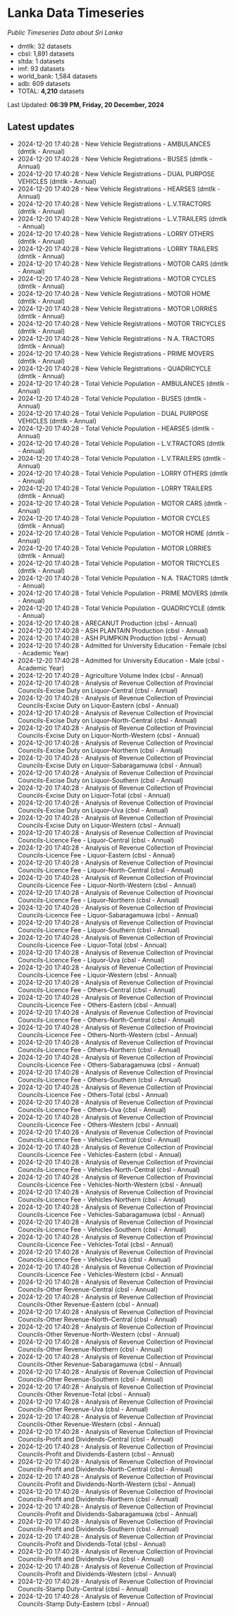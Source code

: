 # Lanka Data Timeseries
*Public Timeseries Data about Sri Lanka*

* dmtlk: 32 datasets
* cbsl: 1,891 datasets
* sltda: 1 datasets
* imf: 93 datasets
* world_bank: 1,584 datasets
* adb: 609 datasets
* TOTAL: **4,210** datasets

Last Updated: **06:39 PM, Friday, 20 December, 2024**

## Latest updates

* 2024-12-20 17:40:28 - New Vehicle Registrations - AMBULANCES (dmtlk - Annual)
* 2024-12-20 17:40:28 - New Vehicle Registrations - BUSES (dmtlk - Annual)
* 2024-12-20 17:40:28 - New Vehicle Registrations - DUAL PURPOSE VEHICLES (dmtlk - Annual)
* 2024-12-20 17:40:28 - New Vehicle Registrations - HEARSES (dmtlk - Annual)
* 2024-12-20 17:40:28 - New Vehicle Registrations - L.V.TRACTORS (dmtlk - Annual)
* 2024-12-20 17:40:28 - New Vehicle Registrations - L.V.TRAILERS (dmtlk - Annual)
* 2024-12-20 17:40:28 - New Vehicle Registrations - LORRY OTHERS (dmtlk - Annual)
* 2024-12-20 17:40:28 - New Vehicle Registrations - LORRY TRAILERS (dmtlk - Annual)
* 2024-12-20 17:40:28 - New Vehicle Registrations - MOTOR CARS (dmtlk - Annual)
* 2024-12-20 17:40:28 - New Vehicle Registrations - MOTOR CYCLES (dmtlk - Annual)
* 2024-12-20 17:40:28 - New Vehicle Registrations - MOTOR HOME (dmtlk - Annual)
* 2024-12-20 17:40:28 - New Vehicle Registrations - MOTOR LORRIES (dmtlk - Annual)
* 2024-12-20 17:40:28 - New Vehicle Registrations - MOTOR TRICYCLES (dmtlk - Annual)
* 2024-12-20 17:40:28 - New Vehicle Registrations - N.A. TRACTORS (dmtlk - Annual)
* 2024-12-20 17:40:28 - New Vehicle Registrations - PRIME MOVERS (dmtlk - Annual)
* 2024-12-20 17:40:28 - New Vehicle Registrations - QUADRICYCLE (dmtlk - Annual)
* 2024-12-20 17:40:28 - Total Vehicle Population - AMBULANCES (dmtlk - Annual)
* 2024-12-20 17:40:28 - Total Vehicle Population - BUSES (dmtlk - Annual)
* 2024-12-20 17:40:28 - Total Vehicle Population - DUAL PURPOSE VEHICLES (dmtlk - Annual)
* 2024-12-20 17:40:28 - Total Vehicle Population - HEARSES (dmtlk - Annual)
* 2024-12-20 17:40:28 - Total Vehicle Population - L.V.TRACTORS (dmtlk - Annual)
* 2024-12-20 17:40:28 - Total Vehicle Population - L.V.TRAILERS (dmtlk - Annual)
* 2024-12-20 17:40:28 - Total Vehicle Population - LORRY OTHERS (dmtlk - Annual)
* 2024-12-20 17:40:28 - Total Vehicle Population - LORRY TRAILERS (dmtlk - Annual)
* 2024-12-20 17:40:28 - Total Vehicle Population - MOTOR CARS (dmtlk - Annual)
* 2024-12-20 17:40:28 - Total Vehicle Population - MOTOR CYCLES (dmtlk - Annual)
* 2024-12-20 17:40:28 - Total Vehicle Population - MOTOR HOME (dmtlk - Annual)
* 2024-12-20 17:40:28 - Total Vehicle Population - MOTOR LORRIES (dmtlk - Annual)
* 2024-12-20 17:40:28 - Total Vehicle Population - MOTOR TRICYCLES (dmtlk - Annual)
* 2024-12-20 17:40:28 - Total Vehicle Population - N.A. TRACTORS (dmtlk - Annual)
* 2024-12-20 17:40:28 - Total Vehicle Population - PRIME MOVERS (dmtlk - Annual)
* 2024-12-20 17:40:28 - Total Vehicle Population - QUADRICYCLE (dmtlk - Annual)
* 2024-12-20 17:40:28 - ARECANUT Production (cbsl - Annual)
* 2024-12-20 17:40:28 - ASH PLANTAIN Production (cbsl - Annual)
* 2024-12-20 17:40:28 - ASH PUMPKIN Production (cbsl - Annual)
* 2024-12-20 17:40:28 - Admitted for University Education - Female (cbsl - Academic Year)
* 2024-12-20 17:40:28 - Admitted for University Education - Male (cbsl - Academic Year)
* 2024-12-20 17:40:28 - Agriculture Volume Index (cbsl - Annual)
* 2024-12-20 17:40:28 - Analysis of Revenue Collection of Provincial Councils-Excise Duty on Liquor-Central (cbsl - Annual)
* 2024-12-20 17:40:28 - Analysis of Revenue Collection of Provincial Councils-Excise Duty on Liquor-Eastern (cbsl - Annual)
* 2024-12-20 17:40:28 - Analysis of Revenue Collection of Provincial Councils-Excise Duty on Liquor-North-Central (cbsl - Annual)
* 2024-12-20 17:40:28 - Analysis of Revenue Collection of Provincial Councils-Excise Duty on Liquor-North-Western (cbsl - Annual)
* 2024-12-20 17:40:28 - Analysis of Revenue Collection of Provincial Councils-Excise Duty on Liquor-Northern (cbsl - Annual)
* 2024-12-20 17:40:28 - Analysis of Revenue Collection of Provincial Councils-Excise Duty on Liquor-Sabaragamuwa (cbsl - Annual)
* 2024-12-20 17:40:28 - Analysis of Revenue Collection of Provincial Councils-Excise Duty on Liquor-Southern (cbsl - Annual)
* 2024-12-20 17:40:28 - Analysis of Revenue Collection of Provincial Councils-Excise Duty on Liquor-Total (cbsl - Annual)
* 2024-12-20 17:40:28 - Analysis of Revenue Collection of Provincial Councils-Excise Duty on Liquor-Uva (cbsl - Annual)
* 2024-12-20 17:40:28 - Analysis of Revenue Collection of Provincial Councils-Excise Duty on Liquor-Western (cbsl - Annual)
* 2024-12-20 17:40:28 - Analysis of Revenue Collection of Provincial Councils-Licence Fee - Liquor-Central (cbsl - Annual)
* 2024-12-20 17:40:28 - Analysis of Revenue Collection of Provincial Councils-Licence Fee - Liquor-Eastern (cbsl - Annual)
* 2024-12-20 17:40:28 - Analysis of Revenue Collection of Provincial Councils-Licence Fee - Liquor-North-Central (cbsl - Annual)
* 2024-12-20 17:40:28 - Analysis of Revenue Collection of Provincial Councils-Licence Fee - Liquor-North-Western (cbsl - Annual)
* 2024-12-20 17:40:28 - Analysis of Revenue Collection of Provincial Councils-Licence Fee - Liquor-Northern (cbsl - Annual)
* 2024-12-20 17:40:28 - Analysis of Revenue Collection of Provincial Councils-Licence Fee - Liquor-Sabaragamuwa (cbsl - Annual)
* 2024-12-20 17:40:28 - Analysis of Revenue Collection of Provincial Councils-Licence Fee - Liquor-Southern (cbsl - Annual)
* 2024-12-20 17:40:28 - Analysis of Revenue Collection of Provincial Councils-Licence Fee - Liquor-Total (cbsl - Annual)
* 2024-12-20 17:40:28 - Analysis of Revenue Collection of Provincial Councils-Licence Fee - Liquor-Uva (cbsl - Annual)
* 2024-12-20 17:40:28 - Analysis of Revenue Collection of Provincial Councils-Licence Fee - Liquor-Western (cbsl - Annual)
* 2024-12-20 17:40:28 - Analysis of Revenue Collection of Provincial Councils-Licence Fee - Others-Central (cbsl - Annual)
* 2024-12-20 17:40:28 - Analysis of Revenue Collection of Provincial Councils-Licence Fee - Others-Eastern (cbsl - Annual)
* 2024-12-20 17:40:28 - Analysis of Revenue Collection of Provincial Councils-Licence Fee - Others-North-Central (cbsl - Annual)
* 2024-12-20 17:40:28 - Analysis of Revenue Collection of Provincial Councils-Licence Fee - Others-North-Western (cbsl - Annual)
* 2024-12-20 17:40:28 - Analysis of Revenue Collection of Provincial Councils-Licence Fee - Others-Northern (cbsl - Annual)
* 2024-12-20 17:40:28 - Analysis of Revenue Collection of Provincial Councils-Licence Fee - Others-Sabaragamuwa (cbsl - Annual)
* 2024-12-20 17:40:28 - Analysis of Revenue Collection of Provincial Councils-Licence Fee - Others-Southern (cbsl - Annual)
* 2024-12-20 17:40:28 - Analysis of Revenue Collection of Provincial Councils-Licence Fee - Others-Total (cbsl - Annual)
* 2024-12-20 17:40:28 - Analysis of Revenue Collection of Provincial Councils-Licence Fee - Others-Uva (cbsl - Annual)
* 2024-12-20 17:40:28 - Analysis of Revenue Collection of Provincial Councils-Licence Fee - Others-Western (cbsl - Annual)
* 2024-12-20 17:40:28 - Analysis of Revenue Collection of Provincial Councils-Licence Fee - Vehicles-Central (cbsl - Annual)
* 2024-12-20 17:40:28 - Analysis of Revenue Collection of Provincial Councils-Licence Fee - Vehicles-Eastern (cbsl - Annual)
* 2024-12-20 17:40:28 - Analysis of Revenue Collection of Provincial Councils-Licence Fee - Vehicles-North-Central (cbsl - Annual)
* 2024-12-20 17:40:28 - Analysis of Revenue Collection of Provincial Councils-Licence Fee - Vehicles-North-Western (cbsl - Annual)
* 2024-12-20 17:40:28 - Analysis of Revenue Collection of Provincial Councils-Licence Fee - Vehicles-Northern (cbsl - Annual)
* 2024-12-20 17:40:28 - Analysis of Revenue Collection of Provincial Councils-Licence Fee - Vehicles-Sabaragamuwa (cbsl - Annual)
* 2024-12-20 17:40:28 - Analysis of Revenue Collection of Provincial Councils-Licence Fee - Vehicles-Southern (cbsl - Annual)
* 2024-12-20 17:40:28 - Analysis of Revenue Collection of Provincial Councils-Licence Fee - Vehicles-Total (cbsl - Annual)
* 2024-12-20 17:40:28 - Analysis of Revenue Collection of Provincial Councils-Licence Fee - Vehicles-Uva (cbsl - Annual)
* 2024-12-20 17:40:28 - Analysis of Revenue Collection of Provincial Councils-Licence Fee - Vehicles-Western (cbsl - Annual)
* 2024-12-20 17:40:28 - Analysis of Revenue Collection of Provincial Councils-Other Revenue-Central (cbsl - Annual)
* 2024-12-20 17:40:28 - Analysis of Revenue Collection of Provincial Councils-Other Revenue-Eastern (cbsl - Annual)
* 2024-12-20 17:40:28 - Analysis of Revenue Collection of Provincial Councils-Other Revenue-North-Central (cbsl - Annual)
* 2024-12-20 17:40:28 - Analysis of Revenue Collection of Provincial Councils-Other Revenue-North-Western (cbsl - Annual)
* 2024-12-20 17:40:28 - Analysis of Revenue Collection of Provincial Councils-Other Revenue-Northern (cbsl - Annual)
* 2024-12-20 17:40:28 - Analysis of Revenue Collection of Provincial Councils-Other Revenue-Sabaragamuwa (cbsl - Annual)
* 2024-12-20 17:40:28 - Analysis of Revenue Collection of Provincial Councils-Other Revenue-Southern (cbsl - Annual)
* 2024-12-20 17:40:28 - Analysis of Revenue Collection of Provincial Councils-Other Revenue-Total (cbsl - Annual)
* 2024-12-20 17:40:28 - Analysis of Revenue Collection of Provincial Councils-Other Revenue-Uva (cbsl - Annual)
* 2024-12-20 17:40:28 - Analysis of Revenue Collection of Provincial Councils-Other Revenue-Western (cbsl - Annual)
* 2024-12-20 17:40:28 - Analysis of Revenue Collection of Provincial Councils-Profit and Dividends-Central (cbsl - Annual)
* 2024-12-20 17:40:28 - Analysis of Revenue Collection of Provincial Councils-Profit and Dividends-Eastern (cbsl - Annual)
* 2024-12-20 17:40:28 - Analysis of Revenue Collection of Provincial Councils-Profit and Dividends-North-Central (cbsl - Annual)
* 2024-12-20 17:40:28 - Analysis of Revenue Collection of Provincial Councils-Profit and Dividends-North-Western (cbsl - Annual)
* 2024-12-20 17:40:28 - Analysis of Revenue Collection of Provincial Councils-Profit and Dividends-Northern (cbsl - Annual)
* 2024-12-20 17:40:28 - Analysis of Revenue Collection of Provincial Councils-Profit and Dividends-Sabaragamuwa (cbsl - Annual)
* 2024-12-20 17:40:28 - Analysis of Revenue Collection of Provincial Councils-Profit and Dividends-Southern (cbsl - Annual)
* 2024-12-20 17:40:28 - Analysis of Revenue Collection of Provincial Councils-Profit and Dividends-Total (cbsl - Annual)
* 2024-12-20 17:40:28 - Analysis of Revenue Collection of Provincial Councils-Profit and Dividends-Uva (cbsl - Annual)
* 2024-12-20 17:40:28 - Analysis of Revenue Collection of Provincial Councils-Profit and Dividends-Western (cbsl - Annual)
* 2024-12-20 17:40:28 - Analysis of Revenue Collection of Provincial Councils-Stamp Duty-Central (cbsl - Annual)
* 2024-12-20 17:40:28 - Analysis of Revenue Collection of Provincial Councils-Stamp Duty-Eastern (cbsl - Annual)